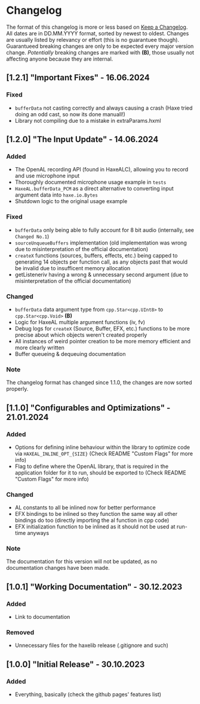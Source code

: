 # Changelog

The format of this changelog is more or less based on [Keep a Changelog](https://keepachangelog.com/en/1.1.0/).
All dates are in DD.MM.YYYY format, sorted by newest to oldest.
Changes are usually listed by relevancy or effort (this is no guarantuee though).
Guarantueed breaking changes are only to be expected every major version change.
_Potentially_ breaking changes are marked with **(B)**, those usually not affecting anyone because they are internal.

## [1.2.1] "Important Fixes" - 16.06.2024

### Fixed
- `bufferData` not casting correctly and always causing a crash (Haxe tried doing an odd cast, so now its done manuall!)
- Library not compiling due to a mistake in extraParams.hxml


## [1.2.0] "The Input Update" - 14.06.2024

### Added

- The OpenAL recording API (found in HaxeALC), allowing you to record and use microphone input
- Thoroughly documented microphone usage example in `tests`
- `HaxeAL.bufferData_PCM` as a direct alternative to converting input argument data into `haxe.io.Bytes`
- Shutdown logic to the original usage example

### Fixed
- `bufferData` only being able to fully account for 8 bit audio (internally, see `Changed No.1`)
- `sourceUnqueueBuffers` implementation (old implementation was wrong due to misinterpretation of the official documentation)
- `createX` functions (sources, buffers, effects, etc.) being capped to generating 14 objects per function call, as any objects past that would be invalid due to insufficent memory allocation
- getListeneriv having a wrong & unnecessary second argument (due to misinterpretation of the official documentation)

### Changed
- `bufferData` data argument type from `cpp.Star<cpp.UInt8>` to `cpp.Star<cpp.Void>` **(B)**
- Logic for HaxeAL multiple argument functions (iv, fv)
- Debug logs for `createX` (Source, Buffer, EFX, etc.) functions to be more precise about which objects weren't created properly
- All instances of weird pointer creation to be more memory efficient and more clearly written
- Buffer queueing & dequeuing documentation 

### Note
The changelog format has changed since 1.1.0, the changes are now sorted properly.


## [1.1.0] "Configurables and Optimizations" - 21.01.2024

### Added

- Options for defining inline behaviour within the library to optimize code via `HAXEAL_INLINE_OPT_{SIZE}` (Check README "Custom Flags" for more info)
- Flag to define where the OpenAL library, that is required in the application folder for it to run, should be exported to (Check README "Custom Flags" for more info)

### Changed

- AL constants to all be inlined now for better performance
- EFX bindings to be inlined so they function the same way all other bindings do too (directly importing the al function in cpp code)
- EFX initialization function to be inlined as it should not be used at run-time anyways

### Note 
The documentation for this version will not be updated, as no documentation changes have been made.


## [1.0.1] "Working Documentation" - 30.12.2023

### Added

- Link to documentation

### Removed

- Unnecessary files for the haxelib release (.gitignore and such)


## [1.0.0] "Initial Release" - 30.10.2023

### Added

- Everything, basically (check the github pages' features list)